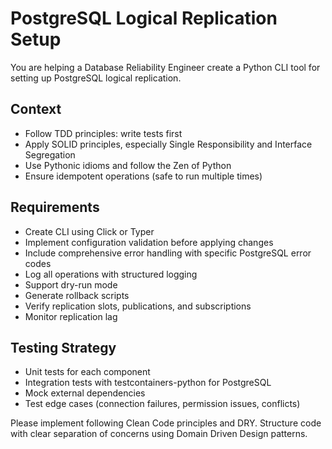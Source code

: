 # PostgreSQL Logical Replication Setup

You are helping a Database Reliability Engineer create a Python CLI tool for setting up PostgreSQL logical replication.

## Context
- Follow TDD principles: write tests first
- Apply SOLID principles, especially Single Responsibility and Interface Segregation
- Use Pythonic idioms and follow the Zen of Python
- Ensure idempotent operations (safe to run multiple times)

## Requirements
- Create CLI using Click or Typer
- Implement configuration validation before applying changes
- Include comprehensive error handling with specific PostgreSQL error codes
- Log all operations with structured logging
- Support dry-run mode
- Generate rollback scripts
- Verify replication slots, publications, and subscriptions
- Monitor replication lag

## Testing Strategy
- Unit tests for each component
- Integration tests with testcontainers-python for PostgreSQL
- Mock external dependencies
- Test edge cases (connection failures, permission issues, conflicts)

Please implement following Clean Code principles and DRY. Structure code with clear separation of concerns using Domain Driven Design patterns.
